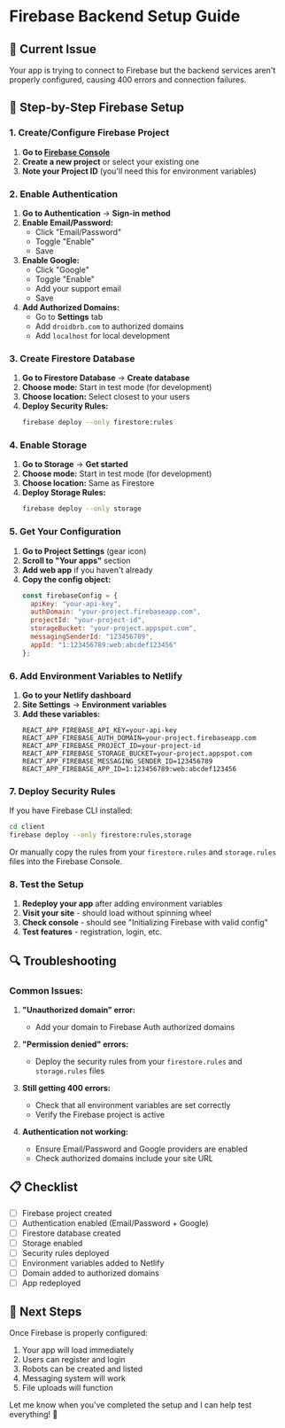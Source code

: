 # Firebase Backend Setup Guide

## 🚨 **Current Issue**
Your app is trying to connect to Firebase but the backend services aren't properly configured, causing 400 errors and connection failures.

## 🔧 **Step-by-Step Firebase Setup**

### **1. Create/Configure Firebase Project**

1. **Go to [Firebase Console](https://console.firebase.google.com/)**
2. **Create a new project** or select your existing one
3. **Note your Project ID** (you'll need this for environment variables)

### **2. Enable Authentication**

1. **Go to Authentication** → **Sign-in method**
2. **Enable Email/Password:**
   - Click "Email/Password"
   - Toggle "Enable"
   - Save
3. **Enable Google:**
   - Click "Google"
   - Toggle "Enable"
   - Add your support email
   - Save
4. **Add Authorized Domains:**
   - Go to **Settings** tab
   - Add `droidbrb.com` to authorized domains
   - Add `localhost` for local development

### **3. Create Firestore Database**

1. **Go to Firestore Database** → **Create database**
2. **Choose mode:** Start in test mode (for development)
3. **Choose location:** Select closest to your users
4. **Deploy Security Rules:**
   ```bash
   firebase deploy --only firestore:rules
   ```

### **4. Enable Storage**

1. **Go to Storage** → **Get started**
2. **Choose mode:** Start in test mode (for development)
3. **Choose location:** Same as Firestore
4. **Deploy Storage Rules:**
   ```bash
   firebase deploy --only storage
   ```

### **5. Get Your Configuration**

1. **Go to Project Settings** (gear icon)
2. **Scroll to "Your apps"** section
3. **Add web app** if you haven't already
4. **Copy the config object:**
   ```javascript
   const firebaseConfig = {
     apiKey: "your-api-key",
     authDomain: "your-project.firebaseapp.com",
     projectId: "your-project-id",
     storageBucket: "your-project.appspot.com",
     messagingSenderId: "123456789",
     appId: "1:123456789:web:abcdef123456"
   };
   ```

### **6. Add Environment Variables to Netlify**

1. **Go to your Netlify dashboard**
2. **Site Settings** → **Environment variables**
3. **Add these variables:**
   ```
   REACT_APP_FIREBASE_API_KEY=your-api-key
   REACT_APP_FIREBASE_AUTH_DOMAIN=your-project.firebaseapp.com
   REACT_APP_FIREBASE_PROJECT_ID=your-project-id
   REACT_APP_FIREBASE_STORAGE_BUCKET=your-project.appspot.com
   REACT_APP_FIREBASE_MESSAGING_SENDER_ID=123456789
   REACT_APP_FIREBASE_APP_ID=1:123456789:web:abcdef123456
   ```

### **7. Deploy Security Rules**

If you have Firebase CLI installed:
```bash
cd client
firebase deploy --only firestore:rules,storage
```

Or manually copy the rules from your `firestore.rules` and `storage.rules` files into the Firebase Console.

### **8. Test the Setup**

1. **Redeploy your app** after adding environment variables
2. **Visit your site** - should load without spinning wheel
3. **Check console** - should see "Initializing Firebase with valid config"
4. **Test features** - registration, login, etc.

## 🔍 **Troubleshooting**

### **Common Issues:**

1. **"Unauthorized domain" error:**
   - Add your domain to Firebase Auth authorized domains

2. **"Permission denied" errors:**
   - Deploy the security rules from your `firestore.rules` and `storage.rules` files

3. **Still getting 400 errors:**
   - Check that all environment variables are set correctly
   - Verify the Firebase project is active

4. **Authentication not working:**
   - Ensure Email/Password and Google providers are enabled
   - Check authorized domains include your site URL

## 📋 **Checklist**

- [ ] Firebase project created
- [ ] Authentication enabled (Email/Password + Google)
- [ ] Firestore database created
- [ ] Storage enabled
- [ ] Security rules deployed
- [ ] Environment variables added to Netlify
- [ ] Domain added to authorized domains
- [ ] App redeployed

## 🎯 **Next Steps**

Once Firebase is properly configured:
1. Your app will load immediately
2. Users can register and login
3. Robots can be created and listed
4. Messaging system will work
5. File uploads will function

Let me know when you've completed the setup and I can help test everything! 🚀 